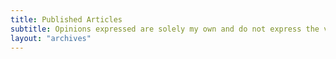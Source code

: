 ```yaml
---
title: Published Articles
subtitle: Opinions expressed are solely my own and do not express the views or opinions of my employer.
layout: "archives"
---
```

